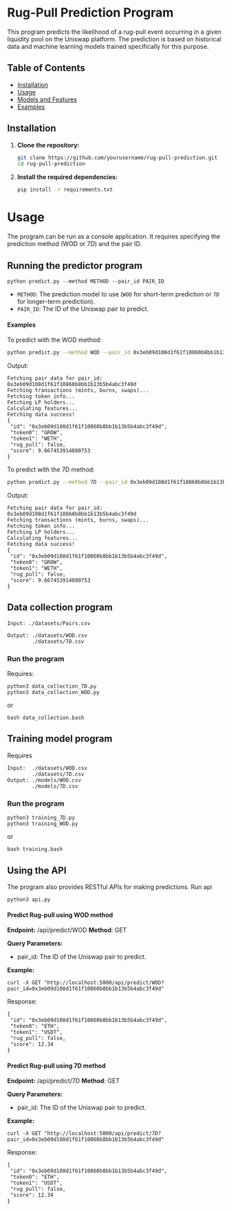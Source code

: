 # Rug-Pull Prediction Program

This program predicts the likelihood of a rug-pull event occurring in a given liquidity pool on the Uniswap platform. The prediction is based on historical data and machine learning models trained specifically for this purpose.

## Table of Contents

- [Installation](#installation)
- [Usage](#usage)
- [Models and Features](#models-and-features)
- [Examples](#examples)

## Installation

1. **Clone the repository:**
    ```bash
    git clone https://github.com/yourusername/rug-pull-prediction.git
    cd rug-pull-prediction
    ```
2. **Install the required dependencies:**
    ```bash
    pip install -r requirements.txt
    ```

# Usage
The program can be run as a console application. It requires specifying the prediction method (WOD or 7D) and the pair ID.

## Running the predictor program
```
python predict.py --method METHOD --pair_id PAIR_ID
```

- `METHOD`: The prediction model to use (`WOD` for short-term prediction or `7D` for longer-term prediction).
- `PAIR_ID`: The ID of the Uniswap pair to predict.

#### Examples
To predict with the WOD method:
```bash
python predict.py --method WOD --pair_id 0x3eb09d108d1f61f10860b8bb1b13b5b4abc3f49d
```
Output:
```
Fetching pair data for pair_id: 0x3eb09d108d1f61f10860b8bb1b13b5b4abc3f49d
Fetching transactions (mints, burns, swaps)...
Fetching token info...
Fetching LP holders...
Calculating features...
Fetching data success!
{
 "id": "0x3eb09d108d1f61f10860b8bb1b13b5b4abc3f49d",
 "token0": "GROW",
 "token1": "WETH",
 "rug_pull": false,
 "score": 9.667453914880753
}
```
To predict with the 7D method:
```bash
python predict.py --method 7D --pair_id 0x3eb09d108d1f61f10860b8bb1b13b5b4abc3f49d
```
Output:
```
Fetching pair data for pair_id: 0x3eb09d108d1f61f10860b8bb1b13b5b4abc3f49d
Fetching transactions (mints, burns, swaps)...
Fetching token info...
Fetching LP holders...
Calculating features...
Fetching data success!
{
 "id": "0x3eb09d108d1f61f10860b8bb1b13b5b4abc3f49d",
 "token0": "GROW",
 "token1": "WETH",
 "rug_pull": false,
 "score": 9.667453914880753
}
```

## Data collection program
```
Input: ./datasets/Pairs.csv

Output: ./datasets/WOD.csv
        ./datasets/7D.csv
```

### Run the program
Requires:
```
python3 data_collection_7D.py
python3 data_collection_WOD.py
```
or
```
bash data_collection.bash
```

## Training model program
Requires
```
Input:  ./datasets/WOD.csv
        ./datasets/7D.csv
Output: ./models/WOD.csv
        ./models/7D.csv
```
### Run the program

```
python3 training_7D.py
python3 training_WOD.py
```

or

```
bash training.bash
```

## Using the API
The program also provides RESTful APIs for making predictions.
Run api
```
python3 api.py
```

#### Predict Rug-pull using WOD method
**Endpoint:** /api/predict/WOD
**Method**: GET

**Query Parameters:**

- pair_id: The ID of the Uniswap pair to predict.

**Example:**
```
curl -X GET "http://localhost:5000/api/predict/WOD?pair_id=0x3eb09d108d1f61f10860b8bb1b13b5b4abc3f49d"
```
Response:
```
{
 "id": "0x3eb09d108d1f61f10860b8bb1b13b5b4abc3f49d",
 "token0": "ETH",
 "token1": "USDT",
 "rug_pull": false,
 "score": 12.34
}
```

#### Predict Rug-pull using 7D method

**Endpoint:** /api/predict/7D
**Method**: GET

**Query Parameters:**

- pair_id: The ID of the Uniswap pair to predict.

**Example:**
```
curl -X GET "http://localhost:5000/api/predict/7D?pair_id=0x3eb09d108d1f61f10860b8bb1b13b5b4abc3f49d"
```
Response:
```
{
 "id": "0x3eb09d108d1f61f10860b8bb1b13b5b4abc3f49d",
 "token0": "ETH",
 "token1": "USDT",
 "rug_pull": false,
 "score": 12.34
}
```


